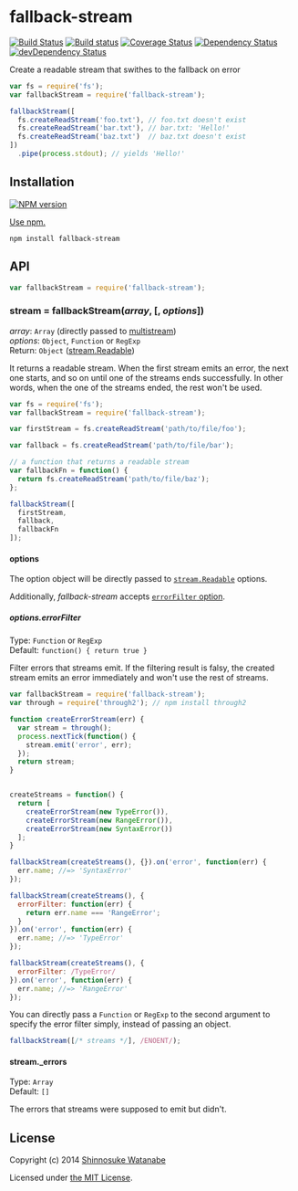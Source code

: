 # fallback-stream

[![Build Status](https://img.shields.io/travis/shinnn/fallback-stream.svg?style=flat)](https://travis-ci.org/shinnn/fallback-stream)
[![Build status](https://ci.appveyor.com/api/projects/status/n77lgth2o31tm4v5?svg=true)](https://ci.appveyor.com/project/ShinnosukeWatanabe/fallback-stream)
[![Coverage Status](https://img.shields.io/coveralls/shinnn/fallback-stream.svg?style=flat)](https://coveralls.io/r/shinnn/fallback-stream)
[![Dependency Status](https://david-dm.org/shinnn/fallback-stream.svg?style=flat)](https://david-dm.org/shinnn/fallback-stream)
[![devDependency Status](https://david-dm.org/shinnn/fallback-stream/dev-status.svg?style=flat)](https://david-dm.org/shinnn/fallback-stream#info=devDependencies)

Create a readable stream that swithes to the fallback on error

```javascript
var fs = require('fs');
var fallbackStream = require('fallback-stream');

fallbackStream([
  fs.createReadStream('foo.txt'), // foo.txt doesn't exist
  fs.createReadStream('bar.txt'), // bar.txt: 'Hello!'
  fs.createReadStream('baz.txt')  // baz.txt doesn't exist
])
  .pipe(process.stdout); // yields 'Hello!'
```

## Installation

[![NPM version](https://img.shields.io/npm/v/fallback-stream.svg?style=flat)](https://www.npmjs.com/package/fallback-stream)

[Use npm.](https://docs.npmjs.com/cli/install)

```
npm install fallback-stream
```

## API

```javascript
var fallbackStream = require('fallback-stream');
```

### stream = fallbackStream(*array*, [, *options*])

*array*: `Array` (directly passed to [multistream](https://github.com/feross/multistream#usage))  
*options*: `Object`, `Function` or `RegExp`  
Return: `Object` ([stream.Readable])

It returns a readable stream. When the first stream emits an error, the next one starts, and so on until one of the streams ends successfully. In other words, when the one of the streams ended, the rest won't be used.

```javascript
var fs = require('fs');
var fallbackStream = require('fallback-stream');

var firstStream = fs.createReadStream('path/to/file/foo');

var fallback = fs.createReadStream('path/to/file/bar');

// a function that returns a readable stream
var fallbackFn = function() {
  return fs.createReadStream('path/to/file/baz');
};

fallbackStream([
  firstStream,
  fallback,
  fallbackFn
]);
```

#### options

The option object will be directly passed to [`stream.Readable`](http://nodejs.org/api/stream.html#stream_new_stream_readable_options) options.

Additionally, *fallback-stream* accepts [`errorFilter` option](#optionserrorfilter).

##### options.errorFilter

Type: `Function` or `RegExp`  
Default: `function() { return true }`

Filter errors that streams emit. If the filtering result is falsy, the created stream emits an error immediately and won't use the rest of streams.

```javascript
var fallbackStream = require('fallback-stream');
var through = require('through2'); // npm install through2

function createErrorStream(err) {
  var stream = through();
  process.nextTick(function() {
    stream.emit('error', err);
  });
  return stream;
}


createStreams = function() {
  return [
    createErrorStream(new TypeError()),
    createErrorStream(new RangeError()),
    createErrorStream(new SyntaxError())
  ];
}

fallbackStream(createStreams(), {}).on('error', function(err) {
  err.name; //=> 'SyntaxError'
});

fallbackStream(createStreams(), {
  errorFilter: function(err) {
    return err.name === 'RangeError';
  }
}).on('error', function(err) {
  err.name; //=> 'TypeError'
});

fallbackStream(createStreams(), {
  errorFilter: /TypeError/
}).on('error', function(err) {
  err.name; //=> 'RangeError'
});
```

You can directly pass a `Function` or `RegExp` to the second argument to specify the error filter simply, instead of passing an object.

```javascript
fallbackStream([/* streams */], /ENOENT/);
```

#### stream._errors

Type: `Array`  
Default: `[]`

The errors that streams were supposed to emit but didn't.
 
## License

Copyright (c) 2014 [Shinnosuke Watanabe](https://github.com/shinnn)

Licensed under [the MIT License](./LICENSE).

[stream.Readable]: http://nodejs.org/api/stream.html#stream_class_stream_readable
